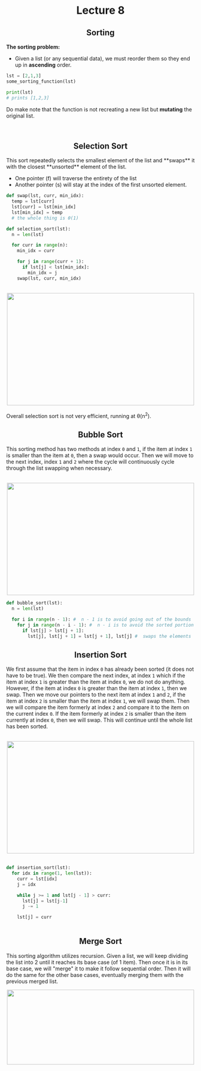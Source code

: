 <div align = "center" >

# Lecture 8
## Sorting
  
</div>

**The sorting problem:**
- Given a list (or any sequential data), we must reorder them so they end up in **ascending** order.

```python
lst = [2,1,3]
some_sorting_function(lst)

print(lst)
# prints [1,2,3]
```
Do make note that the function is not recreating a new list but **mutating** the original list. 

</br> 

<div align = "center">
  
## Selection Sort

</div>
This sort repeatedly selects the smallest element of the list and **swaps** it with the closest **unsorted** element of the list. 

- One pointer (f) will traverse the entirety of the list
- Another pointer (s) will stay at the index of the first unsorted element.

```python
def swap(lst, curr, min_idx):
  temp = lst[curr]
  lst[curr] = lst[min_idx]
  lst[min_idx] = temp
  # the whole thing is θ(1)

def selection_sort(lst):
  n = len(lst)

  for curr in range(n):
    min_idx = curr

    for j in range(curr + 1):
      if lst[j] < lst[min_idx]:
        min_idx = j
    swap(lst, curr, min_idx)
```
</br>

<div align = "center">

<img src="https://miro.medium.com/v2/resize:fit:1400/1*5WXRN62ddiM_Gcf4GDdCZg.gif" width = "500" height = "300"/>
  
</div>

</br>
Overall selection sort is not very efficient, running at θ(n<sup>2</sup>). 

<div align = "center">
  
## Bubble Sort

</div>

This sorting method has two methods at index `0` and `1`, if the item at index `1` is smaller than the item at `0`, then a swap would occur. Then we will move to the next index, index `1` and `2` where the cycle will continuously cycle through the list swapping when necessary. 

</br>

<div align = "center">
  <img src="https://miro.medium.com/v2/resize:fit:1000/0*nh6F_qERbgD3xmV-.gif" width = "500" height = "300"/>
</div>

```python
def bubble_sort(lst):
  n = len(lst)

  for i in range(n - 1): #  n - 1 is to avoid going out of the bounds
    for j in range(n - i - 1): #  n - i is to avoid the sorted portion and the -1 is to go out of the bounds
      if lst[j] > lst[j + 1]:
        lst[j], lst[j + 1] = lst[j + 1], lst[j] #  swaps the elements

```
<div align = "center">

## Insertion Sort

</div>

We first assume that the item in index `0` has already been sorted (it does not have to be true). We then compare the next index, at index `1` which if the item at index `1` is greater than the item at index `0`, we do not do anything. However, if the item at index `0` is greater than the item at index `1`, then we swap. Then we move our pointers to the next item at index `1` and `2`, if the item at index `2` is smaller than the item at index `1`, we will swap them. Then we will compare the item formerly at index `2` and compare it to the item on the current index `0`. If the item formerly at index `2` is smaller than the item currently at index `0`, then we will swap. This will continue until the whole list has been sorted. 

</br>
<div align = "center">
<img src= "https://upload.wikimedia.org/wikipedia/commons/0/0f/Insertion-sort-example-300px.gif" width = "500" height = "300"/>
</div>
</br>

```python
def insertion_sort(lst):
  for idx in range(1, len(lst)):
    curr = lst[idx]
    j = idx

    while j >= 1 and lst[j - 1] > curr:
      lst[j] = lst[j-1]
      j -= 1

    lst[j] = curr
      
```

<div align = "center">

 ## Merge Sort
 
</div>

This sorting algorithm utilizes recursion. Given a list, we will keep dividing the list into 2 until it reaches its base case (of 1 item). Then once it is in its base case, we will "merge" it to make it follow sequential order. Then it will do the same for the other base cases, eventually merging them with the previous merged list. 

<div align = "center">
<img src="https://upload.wikimedia.org/wikipedia/commons/c/cc/Merge-sort-example-300px.gif" width = "500" height = "200">
</div>
